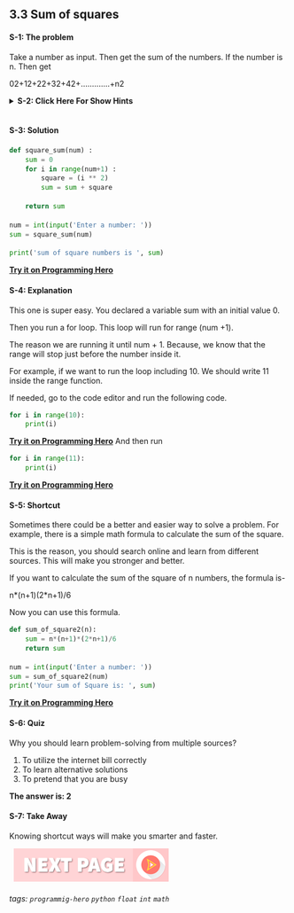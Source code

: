 
## 3.3 Sum of squares

#### S-1: The problem
Take a number as input. Then get the sum of the numbers. If the number is n. Then get

02+12+22+32+42+.............+n2

<details>
 <summary><b>S-2: Click Here For Show Hints</b></summary>
   <p>Once again, run a for loop with a range. Inside the loop, use the power of 2. Then add that power to a sum variable. That’s it. </p>
 </details>
<br>

#### S-3: Solution
```python
def square_sum(num) :
    sum = 0
    for i in range(num+1) :
        square = (i ** 2)
        sum = sum + square
    
    return sum

num = int(input('Enter a number: '))
sum = square_sum(num)

print('sum of square numbers is ', sum)
```
**[Try it on Programming Hero](https://play.google.com/store/apps/details?id=com.learnprogramming.codecamp)**

#### S-4: Explanation
This one is super easy. You declared a variable sum with an initial value 0.

Then you run a for loop. This loop will run for range (num +1). 

The reason we are running it until num + 1. Because, we know that the range will stop just before the number inside it. 

For example, if we want to run the loop including 10. We should write 11 inside the range function. 

If needed, go to the code editor and run the following code. 

```python
for i in range(10):
	print(i)
```
**[Try it on Programming Hero](https://play.google.com/store/apps/details?id=com.learnprogramming.codecamp)**
And then run
```python
for i in range(11):
	print(i)
```
**[Try it on Programming Hero](https://play.google.com/store/apps/details?id=com.learnprogramming.codecamp)**


#### S-5: Shortcut
Sometimes there could be a better and easier way to solve a problem. For example, there is a simple math formula to calculate the sum of the square. 

This is the reason, you should search online and learn from different sources. This will make you  stronger and better. 

If you want to calculate the sum of the square of n numbers, the formula is-

n*(n+1)(2*n+1)/6

Now you can use this formula.
```python
def sum_of_square2(n):
    sum = n*(n+1)*(2*n+1)/6
    return sum

num = int(input('Enter a number: '))
sum = sum_of_square2(num)
print('Your sum of Square is: ', sum)
```
**[Try it on Programming Hero](https://play.google.com/store/apps/details?id=com.learnprogramming.codecamp)**

#### S-6: Quiz

Why you should learn problem-solving from multiple sources?

1. To utilize the internet bill correctly
2. To learn alternative solutions
3. To pretend that you are busy 

**The answer is: 2**

#### S-7: Take Away
Knowing shortcut ways will make you smarter and faster.

&nbsp;
[![Next Page](../assets/next-button.png)](Second-Largest.md)
&nbsp;

###### tags: `programmig-hero` `python` `float` `int` `math`

